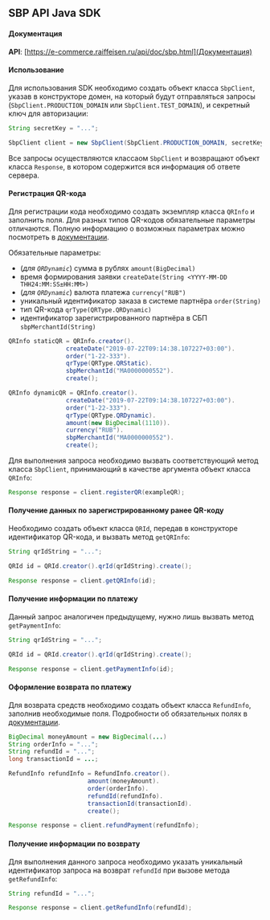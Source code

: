 ## SBP API Java SDK

#### Документация

**API**: [https://e-commerce.raiffeisen.ru/api/doc/sbp.html](Документация)

#### Использование

Для использования SDK необходимо создать объект класса `SbpClient`, указав в конструкторе домен, на который будут отправляться запросы (`SbpClient.PRODUCTION_DOMAIN` или `SbpClient.TEST_DOMAIN`), и секретный ключ для авторизации:

 ~~~ java
String secretKey = "...";

SbpClient client = new SbpClient(SbpClient.PRODUCTION_DOMAIN, secretKey);
 ~~~

Все запросы осуществляются классаом `SbpClient` и возвращают объект класса `Response`, в котором содержится вся информация об ответе сервера.

#### Регистрация QR-кода

Для регистрации кода необходимо создать экземпляр класса `QRInfo` и заполнить поля. Для разных типов QR-кодов обязательные параметры отличаются. Полную информацию о возможных параметрах можно посмотреть в [документации](https://e-commerce.raiffeisen.ru/api/doc/sbp.html#operation/registerUsingPOST_1 "Документация к API").

Обязательные параметры:
- (*для `QRDynamic`*) cумма в рублях `amount(BigDecimal)`
- время формирования заявки `createDate(String <YYYY-MM-DD ТHH24:MM:SS±HH:MM>)`
- (*для `QRDynamic`*) валюта платежа `currency("RUB")`
- уникальный идентификатор заказа в системе партнёра `order(String)`
- тип QR-кода `qrType(QRType.QRDynamic)`
- идентификатор зарегистрированного партнёра в СБП `sbpMerchantId(String)`

~~~ java
QRInfo staticQR = QRInfo.creator().
                createDate("2019-07-22T09:14:38.107227+03:00").
                order("1-22-333").
                qrType(QRType.QRStatic).
                sbpMerchantId("MA0000000552").
                create();

QRInfo dynamicQR = QRInfo.creator().
                createDate("2019-07-22T09:14:38.107227+03:00").
                order("1-22-333").
                qrType(QRType.QRDynamic).
                amount(new BigDecimal(1110)).
                currency("RUB").
                sbpMerchantId("MA0000000552").
                create();
~~~

Для выполнения запроса необходимо вызвать соответствующий метод класса `SbpClient`, принимающий в качестве аргумента объект класса `QRInfo`:

~~~ java
Response response = client.registerQR(exampleQR);
~~~

#### Получение данных по зарегистрированному ранее QR-коду

Необходимо создать объект класса `QRId`, передав в конструкторе идентификатор QR-кода, и вызвать метод `getQRInfo`:

~~~ java
String qrIdString = "...";

QRId id = QRId.creator().qrId(qrIdString).create();

Response response = client.getQRInfo(id);
~~~

#### Получение информации по платежу

Данный запрос аналогичен предыдущему, нужно лишь вызвать метод `getPaymentInfo`:

~~~ java
String qrIdString = "...";

QRId id = QRId.creator().qrId(qrIdString).create();

Response response = client.getPaymentInfo(id);
~~~

#### Оформление возврата по платежу

Для возврата средств необходимо создать объект класса `RefundInfo`, заполнив необходимые поля. Подробности об обязательных полях в [документации](https://e-commerce.raiffeisen.ru/api/doc/sbp.html#operation/registerUsingPOST_1 "Документация к API").

~~~ java
BigDecimal moneyAmount = new BigDecimal(...)
String orderInfo = "...";
String refundId = "...";
long transactionId = ...;

RefundInfo refundInfo = RefundInfo.creator().
          			  amount(moneyAmount).
          			  order(orderInfo).
          			  refundId(refundInfo).
          			  transactionId(transactionId).
          			  create();

Response response = client.refundPayment(refundInfo);
~~~

#### Получение информации по возврату

Для выполнения данного запроса необходимо указать уникальный идентификатор запроса на возврат `refundId` при вызове метода `getRefundInfo`:

~~~ java
String refundId = "...";

Response response = client.getRefundInfo(refundId);
~~~

